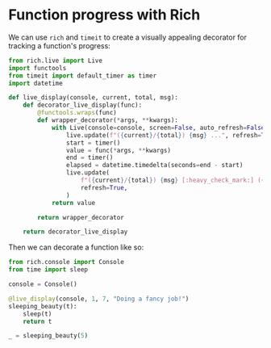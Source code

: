 # Function progress with Rich

We can use `rich` and `timeit` to create a visually appealing decorator for
tracking a function's progress:

```python
from rich.live import Live
import functools
from timeit import default_timer as timer
import datetime

def live_display(console, current, total, msg):
    def decorator_live_display(func):
        @functools.wraps(func)
        def wrapper_decorator(*args, **kwargs):
            with Live(console=console, screen=False, auto_refresh=False) as live:
                live.update(f"({current}/{total}) {msg} ...", refresh=True)
                start = timer()
                value = func(*args, **kwargs)
                end = timer()
                elapsed = datetime.timedelta(seconds=end - start)
                live.update(
                    f"({current}/{total}) {msg} [:heavy_check_mark:] ({elapsed})",
                    refresh=True,
                )
            return value

        return wrapper_decorator

    return decorator_live_display
```

Then we can decorate a function like so:

```python
from rich.console import Console
from time import sleep

console = Console()

@live_display(console, 1, 7, "Doing a fancy job!")
sleeping_beauty(t):
    sleep(t)
    return t

_ = sleeping_beauty(5)
```
